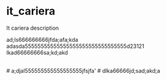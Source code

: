 # it_cariera
It cariera description

ad;ls666666666jfda;afa;kda
adasda55555555555555555555555555555555d23121
lkad66666666sa;kd;akd

</br>
# a;djal555555555555555555jfsjfa'
# dlka66666jd;sad;akd;a


